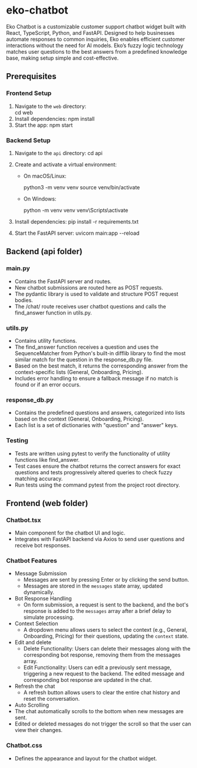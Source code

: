 # eko-chatbot

Eko Chatbot is a customizable customer support chatbot widget built with React, TypeScript, Python, and FastAPI. Designed to help businesses automate responses to common inquiries, Eko enables efficient customer interactions without the need for AI models. Eko’s fuzzy logic technology matches user questions to the best answers from a predefined knowledge base, making setup simple and cost-effective.

## Prerequisites

### Frontend Setup

1. Navigate to the `web` directory:  
   cd web
2. Install dependencies:
   npm install
3. Start the app:
   npm start

### Backend Setup

1. Navigate to the `api` directory:
   cd api
2. Create and activate a virtual environment:

   - On macOS/Linux:

     python3 -m venv venv
     source venv/bin/activate

   - On Windows:

     python -m venv venv
     venv\Scripts\activate

3. Install dependencies:
   pip install -r requirements.txt
4. Start the FastAPI server:
   uvicorn main:app --reload

## Backend (api folder)

### main.py

- Contains the FastAPI server and routes.
- New chatbot submissions are routed here as POST requests.
- The pydantic library is used to validate and structure POST request bodies.
- The /chat/ route receives user chatbot questions and calls the find_answer function in utils.py.

### utils.py

- Contains utility functions.
- The find_answer function receives a question and uses the SequenceMatcher from Python's built-in difflib library to find the most similar match for the question in the response_db.py file.
- Based on the best match, it returns the corresponding answer from the context-specific lists (General, Onboarding, Pricing).
- Includes error handling to ensure a fallback message if no match is found or if an error occurs.

### response_db.py

- Contains the predefined questions and answers, categorized into lists based on the context (General, Onboarding, Pricing).
- Each list is a set of dictionaries with "question" and "answer" keys.

### Testing

- Tests are written using pytest to verify the functionality of utility functions like find_answer.
- Test cases ensure the chatbot returns the correct answers for exact questions and tests progressively altered queries to check fuzzy matching accuracy.
- Run tests using the command pytest from the project root directory.

## Frontend (web folder)

### Chatbot.tsx

- Main component for the chatbot UI and logic.
- Integrates with FastAPI backend via Axios to send user questions and receive bot responses.

### Chatbot Features

- Message Submission
  - Messages are sent by pressing Enter or by clicking the send button.
  - Messages are stored in the `messages` state array, updated dynamically.
- Bot Response Handling
  - On form submission, a request is sent to the backend, and the bot's response is added to the `messages` array after a brief delay to simulate processing.
- Context Selection
  - A dropdown menu allows users to select the context (e.g., General, Onboarding, Pricing) for their questions, updating the `context` state.
- Edit and delete
  - Delete Functionality: Users can delete their messages along with the corresponding bot response, removing them from the messages array.
  - Edit Functionality: Users can edit a previously sent message, triggering a new request to the backend. The edited message and corresponding bot response are updated in the chat.
- Refresh the chat
  - A refresh button allows users to clear the entire chat history and reset the conversation.
- Auto Scrolling
- The chat automatically scrolls to the bottom when new messages are sent.
- Edited or deleted messages do not trigger the scroll so that the user can view their changes.

### Chatbot.css

- Defines the appearance and layout for the chatbot widget.
